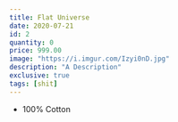```yaml
---
title: Flat Universe
date: 2020-07-21
id: 2
quantity: 0
price: 999.00
image: "https://i.imgur.com/Izyi0nD.jpg"
description: "A Description"
exclusive: true
tags: [shit]
---
```


- 100% Cotton